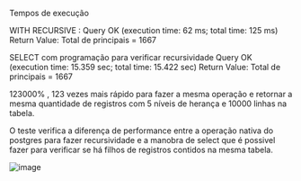 Tempos de execução

WITH RECURSIVE :
Query OK (execution time: 62 ms; total time: 125 ms)
Return Value: Total de principais = 1667


SELECT com programação para verificar recursividade 
Query OK (execution time: 15.359 sec; total time: 15.422 sec)
Return Value: Total de principais = 1667

123000% , 123 vezes mais rápido para fazer a mesma operação e retornar a mesma quantidade de registros com 5 níveis de herança e 10000 linhas na tabela.

O teste verifica a diferença de performance entre a operação nativa do postgres para fazer recursividade e 
a manobra de select que é possivel fazer para verificar se há filhos de registros contidos na mesma tabela.

![image](https://user-images.githubusercontent.com/91134093/195223437-0eea453f-b549-41ef-a5a2-6be5357fbcf2.png)
